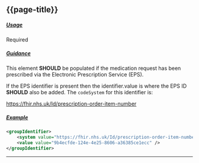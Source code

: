 ## {{page-title}}

<h5><ins>Usage</ins></h5>

<span class="mro-circle required" title="Required"></span> Required


<h5><ins>Guidance</ins></h5>

This element **SHOULD** be populated if the medication request has been prescribed via the Electronic Prescription Service (EPS).

If the EPS identifier is present then the identifier.value is where the EPS ID **SHOULD** also be added. The `codeSystem` for this identifier is:

<i class="fa fa-link" aria-hidden="true"></i> https://fhir.nhs.uk/Id/prescription-order-item-number


<h5><ins>Example</ins></h5>

```xml
<groupIdentifier>
    <system value="https://fhir.nhs.uk/Id/prescription-order-item-number" />
    <value value="9b4ecfde-124e-4e25-8606-a36385ce1ecc" />
</groupIdentifier>
```

---